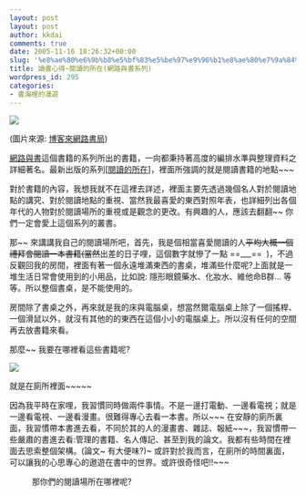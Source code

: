 ```yaml
---
layout: post
layout: post
author: kkdai
comments: true
date: 2005-11-16 18:26:32+00:00
slug: '%e8%ae%80%e6%9b%b8%e5%bf%83%e5%be%97%e9%96%b1%e8%ae%80%e7%9a%84%e6%89%80%e5%9c%a8%e7%b6%b2%e8%b7%af%e8%88%87%e6%9b%b8%e7%b3%bb%e5%88%97'
title: 讀書心得~閱讀的所在(網路與書系列)
wordpress_id: 295
categories:
- 書海裡的漫遊
---
```


![](http://addons.books.com.tw/G/001/8/0010307988.jpg)

(圖片來源:  [博客來網路書局](http://www.books.com.tw/exep/prod/booksfile.php?item=0010307988))

[網路與書](http://www.books.com.tw/publisher/001/nandbpub_nandbpub36F3.htm)這個書籍的系列所出的書籍，一向都秉持著高度的編排水準與整理資料之詳細著名。最新出版的系列[[閱讀的所在](http://www.books.com.tw/exep/prod/booksfile.php?item=0010307988)]，裡面所強調的就是閱讀書籍的地點~~~

對於書籍的內容，我想我就不在這裡去詳述，裡面主要先透過幾個名人對於閱讀地點的講究、對於閱讀地點的重視、當然我最喜愛的東西對照年表，也詳細列出各個年代的人物對於閱讀場所的重視或是觀念的更改。有興趣的人，應該去翻翻~~ 你們一定會愛上這個系列的叢書。

那~~ 來講講我自己的閱讀場所吧，首先，我是個相當喜愛閱讀的人~~平均大概一個禮拜會閱讀一本書籍(當然~~出差的日子哩，這個數字就慘了一點 ==___==  )，不過反觀回我的房間，裡面有著一個永遠堆滿東西的書桌，堆滿些什麼呢?上面就是一堆生活日常會使用到的小用品，比如說:  隱形眼鏡藥水、化妝水、維他命B群... 等等。所以整個書桌，是不能使用的。

房間除了書桌之外，再來就是我的床與電腦桌，想當然爾電腦桌上除了一個搖桿、一個滑鼠以外，就沒有其他的的東西在這個小小的電腦桌上。所以沒有任何的空間再去放書籍來看。

那麼~~ 我要在哪裡看這些書籍呢?

[![](http://images.google.com.tw/images?q=tbn:KhH7H_7WZWAJ:life.bokee.com/life/showimg.php%3Fiid%3D11565%26date%3D20050730)](http://images.google.com.tw/imgres?imgurl=http://life.bokee.com/life/showimg.php%3Fiid%3D11565%26date%3D20050730&imgrefurl=http://life.bokee.com/print.php%3Fid%3D30866&h=610&w=480&sz=24&tbnid=KhH7H_7WZWAJ:&tbnh=133&tbnw=104&hl=zh-TW&start=63&prev=/images%3Fq%3D%25E5%25BB%2581%25E6%2589%2580%26start%3D60%26svnum%3D10%26hl%3Dzh-TW%26lr%3D%26sa%3DN)

就是在廁所裡面~~~~~

因為我平時在家哩，我習慣同時做兩件事情。不是一邊打電動、一邊看電視；就是一邊看電視、一邊看漫畫。很難得專心去看一本書。所以~~~ 在安靜的廁所裏面，我習慣帶本書進去看，不同於其的人的漫畫書、雜誌、報紙~~~，我習慣帶一些嚴肅的書進去看:管理的書籍、名人傳記、甚至到我的論文。我都有些時間在裡面去思索整個架構。(論文~ 有大便味?)~ 或許對於我而言，在廁所的時間裏面，可以讓我的心思專心的遨遊在書中的世界。或許很奇怪吧!!~~~

          那你們的閱讀場所在哪裡呢?
